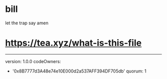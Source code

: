 # bill
let the trap say amen
# https://tea.xyz/what-is-this-file
---
version: 1.0.0
codeOwners:
  - '0x8B7777d3A48e74e10E000d2a537AFF394DF705db'
quorum: 1
